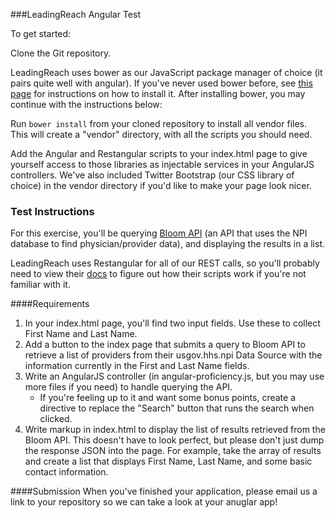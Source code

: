 ###LeadingReach Angular Test

To get started:

Clone the Git repository.

LeadingReach uses bower as our JavaScript package manager of choice (it pairs quite well with angular). If you've never used bower before,
see [this page](http://bower.io/#install-bower) for instructions on how to install it. After installing bower, you may continue with the instructions below:

Run `bower install` from your cloned repository to install all vendor files. This will create a "vendor" directory, with all the scripts you should
need.

Add the Angular and Restangular scripts to your index.html page to give yourself access to those libraries as injectable services in your AngularJS
controllers. We've also included Twitter Bootstrap (our CSS library of choice) in the vendor directory if you'd like to make your page look nicer.

### Test Instructions

For this exercise, you'll be querying [Bloom API](https://www.bloomapi.com/documentation/public-data/) (an API that uses the NPI database to find physician/provider data), and displaying the results in a list.

LeadingReach uses Restangular for all of our REST calls, so you'll probably need to view their [docs](https://github.com/mgonto/restangular)
to figure out how their scripts work if you're not familiar with it.

####Requirements

1. In your index.html page, you'll find two input fields. Use these to collect First Name and Last Name.
2. Add a button to the index page that submits a query to Bloom API to retrieve a list of providers from their usgov.hhs.npi Data Source with the information currently in the First and Last Name fields.
3. Write an AngularJS controller (in angular-proficiency.js, but you may use more files if you need) to handle querying the API.
   - If you're feeling up to it and want some bonus points, create a directive to replace the "Search" button that runs the search when clicked.
4. Write markup in index.html to display the list of results retrieved from the Bloom API. This doesn't have to look perfect, but please don't just
dump the response JSON into the page. For example, take the array of results and create a list that displays First Name, Last Name,
and some basic contact information.


####Submission
When you've finished your application, please email us a link to your repository so we can take a look at your anuglar app!
